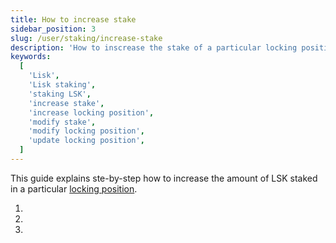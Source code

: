 ```yaml
---
title: How to increase stake
sidebar_position: 3
slug: /user/staking/increase-stake
description: 'How to inscrease the stake of a particular locking position.'
keywords:
  [
    'Lisk',
    'Lisk staking',
    'staking LSK',
    'increase stake',
    'increase locking position',
    'modify stake',
    'modify locking position',
    'update locking position',
  ]
---
```


This guide explains ste-by-step how to increase the amount of LSK staked in a particular [locking position](overview#locking-positions).

1.
2.
3.
